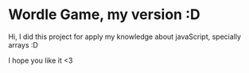 # Wordle Game, my version :D
Hi, I did this project for apply my knowledge about javaScript, specially arrays :D


I hope you like it <3
